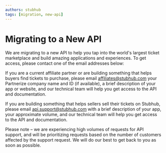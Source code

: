 ```yaml
---
authors: stubhub
tags: [migration, new-api]
---
```


# Migrating to a New API

We are migrating to a new API to help you tap into the world's largest ticket marketplace and build amazing applications and experiences. To get access, please contact one of the email addresses below:

If you are a current affiliate partner or are building something that helps buyers find tickets to purchase, please email affiliates@stubhub.com your Partnerize company name and ID (if available), a brief description of your app or website, and our technical team will help you get access to the API and documentation.

If you are building something that helps sellers sell their tickets on Stubhub, please email api.support@stubhub.com with a brief description of your app, your approximate volume, and our technical team will help you get access to the API and documentation.

Please note – we are experiencing high volumes of requests for API support, and will be prioritizing requests based on the number of customers affected by the support request. We will do our best to get back to you as soon as possible.
